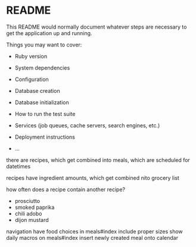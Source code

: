 # README

This README would normally document whatever steps are necessary to get the
application up and running.

Things you may want to cover:

* Ruby version

* System dependencies

* Configuration

* Database creation

* Database initialization

* How to run the test suite

* Services (job queues, cache servers, search engines, etc.)

* Deployment instructions

* ...


there are recipes, which get combined into meals, which are scheduled for datetimes

recipes have ingredient amounts, which get combined nito grocery list

how often does a recipe contain another recipe?

* prosciutto
* smoked paprika
* chili adobo
* dijon mustard

navigation
have food choices in meals#index include proper sizes
show daily macros on meals#index
insert newly created meal onto calendar
